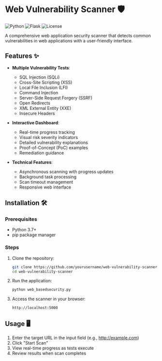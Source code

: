 # Web Vulnerability Scanner 🛡️

![Python](https://img.shields.io/badge/python-3.7+-blue.svg)
![Flask](https://img.shields.io/badge/flask-2.0+-green.svg)
![License](https://img.shields.io/badge/license-MIT-orange.svg)

A comprehensive web application security scanner that detects common vulnerabilities in web applications with a user-friendly interface.

## Features ✨

- **Multiple Vulnerability Tests**:
  - SQL Injection (SQLi)
  - Cross-Site Scripting (XSS)
  - Local File Inclusion (LFI)
  - Command Injection
  - Server-Side Request Forgery (SSRF)
  - Open Redirects
  - XML External Entity (XXE)
  - Insecure Headers

- **Interactive Dashboard**:
  - Real-time progress tracking
  - Visual risk severity indicators
  - Detailed vulnerability explanations
  - Proof-of-Concept (PoC) examples
  - Remediation guidance

- **Technical Features**:
  - Asynchronous scanning with progress updates
  - Background task processing
  - Scan timeout management
  - Responsive web interface

## Installation 🛠️

### Prerequisites
- Python 3.7+
- pip package manager

### Steps
1. Clone the repository:
   ```bash
   git clone https://github.com/yourusername/web-vulnerability-scanner.git
   cd web-vulnerability-scanner
2. Run the application:
   ```bash
   python web_basedsecurity.py
3. Access the scanner in your browser:
   ```bash
   http://localhost:5000

## Usage 🖥️
1. Enter the target URL in the input field (e.g., http://example.com)
2. Click "Start Scan"
3. View real-time progress as tests execute
4. Review results when scan completes
